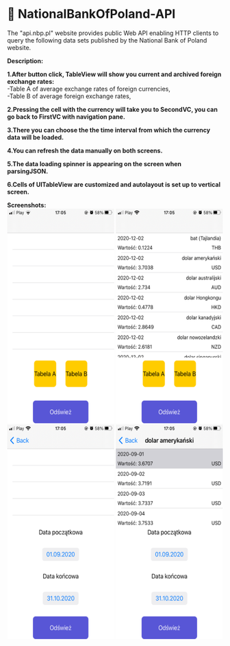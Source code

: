 # 💸 NationalBankOfPoland-API<br/>

The "api.nbp.pl" website provides public Web API enabling HTTP clients to query the following data sets published by the National Bank of Poland website.<br/>

**Description:**<br/>

**1.After button click, TableView will show you current and archived foreign exchange rates:**<br/>
-Table A of average exchange rates of foreign currencies,<br/>
-Table B of average foreign exchange rates,<br/>

**2.Pressing the cell with the currency will take you to SecondVC, you can go back to FirstVC with navigation pane.**<br/>

**3.There you can choose the the time interval from which the currency data will be loaded.**<br/>

**4.You can refresh the data manually on both screens.**<br/>

**5.The data loading spinner is appearing on the screen when parsingJSON.**<br/>

**6.Cells of UITableView are customized and autolayout is set up to vertical screen.**<br/>

**Screenshots:**<br/>
<img src="Screenshots/nbp-1.png" width="250" height="500"/> <img src="Screenshots/nbp-2.png" width="250" height="500"/><br/> <img src="Screenshots/nbp-3.png" width="250" height="500"/> <img src="Screenshots/nbp-4.png" width="250" height="500"/>
